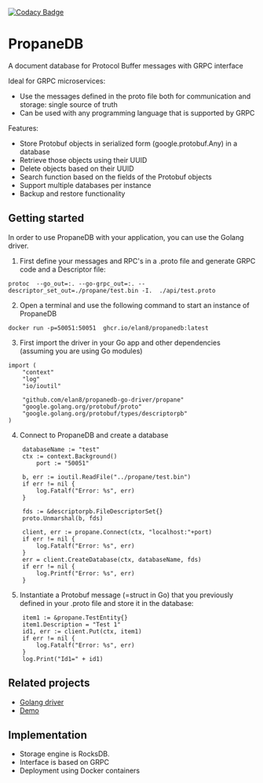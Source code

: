 [![Codacy Badge](https://app.codacy.com/project/badge/Grade/f8495be580014d2d873e820ed36835e0)](https://www.codacy.com/gh/elan8/propanedb/dashboard?utm_source=github.com&amp;utm_medium=referral&amp;utm_content=elan8/propanedb&amp;utm_campaign=Badge_Grade)

# PropaneDB
A document database for Protocol Buffer messages with GRPC interface

Ideal for GRPC microservices: 
- Use the messages defined in the proto file both for communication and storage: single source of truth
- Can be used with any programming language that is supported by GRPC 

Features:
- Store Protobuf objects in serialized form (google.protobuf.Any) in a database
- Retrieve those objects using their UUID
- Delete objects based on their UUID  
- Search function based on the fields of the Protobuf objects
- Support multiple databases per instance
- Backup and restore functionality

## Getting started
In order to use PropaneDB with your application, you can use the Golang driver.
1. First define your messages and RPC's in a .proto file and generate GRPC code and a Descriptor file:
```
protoc  --go_out=:. --go-grpc_out=:. --descriptor_set_out=./propane/test.bin -I.  ./api/test.proto
```
2. Open a terminal and use the following command to start an instance of PropaneDB
```
docker run -p=50051:50051  ghcr.io/elan8/propanedb:latest
```
3. First import the driver in your Go app and other dependencies (assuming you are using Go modules)
```
import (
	"context"
	"log"
	"io/ioutil"

	"github.com/elan8/propanedb-go-driver/propane"
	"google.golang.org/protobuf/proto"
	"google.golang.org/protobuf/types/descriptorpb"
)
```
4. Connect to PropaneDB and create a database
```
	databaseName := "test"
	ctx := context.Background()
        port := "50051"

	b, err := ioutil.ReadFile("../propane/test.bin")
	if err != nil {
		log.Fatalf("Error: %s", err)
	}

	fds := &descriptorpb.FileDescriptorSet{}
	proto.Unmarshal(b, fds)

	client, err := propane.Connect(ctx, "localhost:"+port)
	if err != nil {
		log.Fatalf("Error: %s", err)
	}
	err = client.CreateDatabase(ctx, databaseName, fds)
	if err != nil {
		log.Printf("Error: %s", err)
	}
```
5. Instantiate a Protobuf message (=struct in Go) that you previously defined in your .proto file and store it in the database:
```
	item1 := &propane.TestEntity{}
	item1.Description = "Test 1"
	id1, err := client.Put(ctx, item1)
	if err != nil {
		log.Fatalf("Error: %s", err)
	}
	log.Print("Id1=" + id1)
```

## Related projects
- [Golang driver](https://github.com/elan8/propanedb-go-driver)
- [Demo](https://github.com/elan8/propanedb-demo)

## Implementation
- Storage engine is RocksDB.
- Interface is based on GRPC
- Deployment using Docker containers

